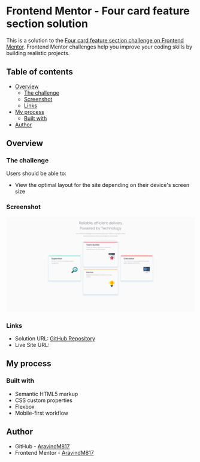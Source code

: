# Frontend Mentor - Four card feature section solution

This is a solution to the [Four card feature section challenge on Frontend Mentor](https://www.frontendmentor.io/challenges/four-card-feature-section-weK1eFYK). Frontend Mentor challenges help you improve your coding skills by building realistic projects. 

## Table of contents

- [Overview](#overview)
  - [The challenge](#the-challenge)
  - [Screenshot](#screenshot)
  - [Links](#links)
- [My process](#my-process)
  - [Built with](#built-with)
- [Author](#author)

## Overview

### The challenge

Users should be able to:

- View the optimal layout for the site depending on their device's screen size

### Screenshot

![](/Screenshot.png)

### Links

- Solution URL: [GitHub Repository](https://github.com/AravindM817/Four-card-feature-section_Frontend-Mentor)
- Live Site URL: []()

## My process

### Built with

- Semantic HTML5 markup
- CSS custom properties
- Flexbox
- Mobile-first workflow

## Author

- GitHub - [AravindM817](https://github.com/AravindM817)
- Frontend Mentor - [AravindM817](https://www.frontendmentor.io/profile/AravindM817)
